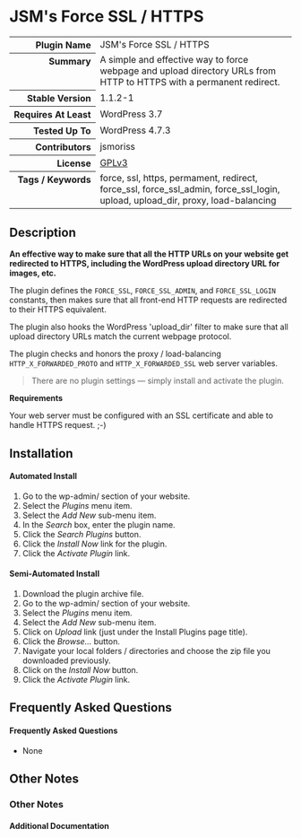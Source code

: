 <h1>JSM&#039;s Force SSL / HTTPS</h1>

<table>
<tr><th align="right" valign="top" nowrap>Plugin Name</th><td>JSM&#039;s Force SSL / HTTPS</td></tr>
<tr><th align="right" valign="top" nowrap>Summary</th><td>A simple and effective way to force webpage and upload directory URLs from HTTP to HTTPS with a permanent redirect.</td></tr>
<tr><th align="right" valign="top" nowrap>Stable Version</th><td>1.1.2-1</td></tr>
<tr><th align="right" valign="top" nowrap>Requires At Least</th><td>WordPress 3.7</td></tr>
<tr><th align="right" valign="top" nowrap>Tested Up To</th><td>WordPress 4.7.3</td></tr>
<tr><th align="right" valign="top" nowrap>Contributors</th><td>jsmoriss</td></tr>
<tr><th align="right" valign="top" nowrap>License</th><td><a href="https://www.gnu.org/licenses/gpl.txt">GPLv3</a></td></tr>
<tr><th align="right" valign="top" nowrap>Tags / Keywords</th><td>force, ssl, https, permament, redirect, force_ssl, force_ssl_admin, force_ssl_login, upload, upload_dir, proxy, load-balancing</td></tr>
</table>

<h2>Description</h2>

<p><strong>An effective way to make sure that all the HTTP URLs on your website get redirected to HTTPS, including the WordPress upload directory URL for images, etc.</strong></p>

<p>The plugin defines the <code>FORCE_SSL</code>, <code>FORCE_SSL_ADMIN</code>, and <code>FORCE_SSL_LOGIN</code> constants, then makes sure that all front-end HTTP requests are redirected to their HTTPS equivalent.</p>

<p>The plugin also hooks the WordPress 'upload_dir' filter to make sure that all upload directory URLs match the current webpage protocol.</p>

<p>The plugin checks and honors the proxy / load-balancing <code>HTTP_X_FORWARDED_PROTO</code> and <code>HTTP_X_FORWARDED_SSL</code> web server variables.</p>

<blockquote>
<p>There are no plugin settings &mdash; simply install and activate the plugin.</p>
</blockquote>

<p><strong>Requirements</strong></p>

<p>Your web server must be configured with an SSL certificate and able to handle HTTPS request. ;-)</p>


<h2>Installation</h2>

<h4>Automated Install</h4>

<ol>
<li>Go to the wp-admin/ section of your website.</li>
<li>Select the <em>Plugins</em> menu item.</li>
<li>Select the <em>Add New</em> sub-menu item.</li>
<li>In the <em>Search</em> box, enter the plugin name.</li>
<li>Click the <em>Search Plugins</em> button.</li>
<li>Click the <em>Install Now</em> link for the plugin.</li>
<li>Click the <em>Activate Plugin</em> link.</li>
</ol>

<h4>Semi-Automated Install</h4>

<ol>
<li>Download the plugin archive file.</li>
<li>Go to the wp-admin/ section of your website.</li>
<li>Select the <em>Plugins</em> menu item.</li>
<li>Select the <em>Add New</em> sub-menu item.</li>
<li>Click on <em>Upload</em> link (just under the Install Plugins page title).</li>
<li>Click the <em>Browse...</em> button.</li>
<li>Navigate your local folders / directories and choose the zip file you downloaded previously.</li>
<li>Click on the <em>Install Now</em> button.</li>
<li>Click the <em>Activate Plugin</em> link.</li>
</ol>


<h2>Frequently Asked Questions</h2>

<h4>Frequently Asked Questions</h4>

<ul>
<li>None</li>
</ul>


<h2>Other Notes</h2>

<h3>Other Notes</h3>
<h4>Additional Documentation</h4>

